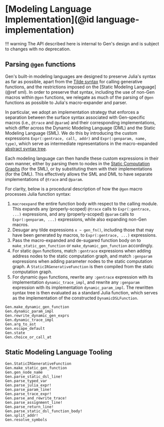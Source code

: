 # [Modeling Language Implementation](@id language-implementation)
!!! warning
    The API described here is internal to Gen's design and is subject to changes with no deprecation.

## Parsing `@gen` functions

Gen's built-in modeling languages are designed to preserve Julia's syntax as far as possible, apart from the [Tilde syntax](@ref) for calling generative functions, and the restrictions imposed on the [Static Modeling Language](@ref sml). In order to preserve that syntax, including the use of non-Gen macros within `@gen` functions, we relegate as much of the parsing of `@gen` functions as possible to Julia's macro-expander and parser.

In particular, we adopt an implementation strategy that enforces a separation between the surface syntax associated with Gen-specific macros (i.e., `@trace` and `@param`) and their corresponding implementations, which differ across the Dynamic Modeling Language (DML) and the Static Modeling Language (SML). We do this by introducing the custom expressions `Expr(:gentrace, call, addr)` and `Expr(:genparam, name, type)`, which serve as intermediate representations in the macro-expanded [abstract syntax tree](https://docs.julialang.org/en/v1/manual/metaprogramming/#Program-representation-1).

Each modeling language can then handle these custom expressions in their own manner, either by parsing them to nodes in the [Static Computation Graphs](@ref) (for the SML), or by substituting them with their implementations (for the DML). This effectively allows the SML and DML to have separate implementations of `@trace` and `@param`.

For clarity, below is a procedural description of how the `@gen` macro processes Julia function syntax:

1. `macroexpand` the entire function body with respect to the calling module. This expands any (properly-scoped) `@trace` calls to `Expr(:gentrace, ...)` expressions, and any (properly-scoped) `@param` calls to `Expr(:genparam, ...)` expressions, while also expanding non-Gen macros.
2. Desugar any tilde expressions `x ~ gen_fn()`, including those that may have been generated by macros, to `Expr(:gentrace, ...)` expressions.
3. Pass the macro-expanded and de-sugared function body on to `make_static_gen_function` or `make_dynamic_gen_function` accordingly.
4. For static `@gen` functions, match `:gentrace` expressions when adding address nodes to the static computation graph, and match `:genparam` expressions when adding parameter nodes to the static computation graph. A `StaticIRGenerativeFunction` is then compiled from the static computation graph.
5. For dynamic `@gen` functions, rewrite any `:gentrace` expression with its implementation `dynamic_trace_impl`, and rewrite any `:genparam` expression with its implementation `dynamic_param_impl`. The rewritten syntax tree is then evaluated as a standard Julia function, which serves as the implementation of the constructed `DynamicDSLFunction`.

```@docs
Gen.make_dynamic_gen_function
Gen.dynamic_param_impl
Gen.rewrite_dynamic_gen_exprs
Gen.dynamic_trace_impl
Gen.arg_to_ast
Gen.escape_default
Gen.state
Gen.choice_or_call_at
```
## Static Modeling Language Tooling

```@docs
Gen.StaticIRGenerativeFunction
Gen.make_static_gen_function
Gen.gen_node_name
Gen.parse_static_dsl_line!
Gen.parse_typed_var
Gen.parse_julia_expr!
Gen.parse_param_line!
Gen.parse_trace_expr!
Gen.parse_and_rewrite_trace!
Gen.parse_assignment_line!
Gen.parse_return_line!
Gen.parse_static_dsl_function_body!
Gen.split_addr!
Gen.resolve_symbols
```
